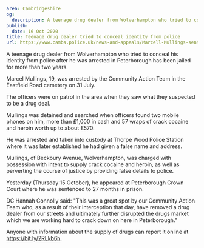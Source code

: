 ```yaml
area: Cambridgeshire
og:
  description: A teenage drug dealer from Wolverhampton who tried to conceal his identity from police after he was arrested in Peterborough has been XXXX.
publish:
  date: 16 Oct 2020
title: Teenage drug dealer tried to conceal identity from police
url: https://www.cambs.police.uk/news-and-appeals/Marcell-Mullings-sentencing
```

A teenage drug dealer from Wolverhampton who tried to conceal his identity from police after he was arrested in Peterborough has been jailed for more than two years.

Marcel Mullings, 19, was arrested by the Community Action Team in the Eastfield Road cemetery on 31 July.

The officers were on patrol in the area when they saw what they suspected to be a drug deal.

Mullings was detained and searched when officers found two mobile phones on him, more than £1,000 in cash and 57 wraps of crack cocaine and heroin worth up to about £570.

He was arrested and taken into custody at Thorpe Wood Police Station where it was later established he had given a false name and address.

Mullings, of Beckbury Avenue, Wolverhampton, was charged with possession with intent to supply crack cocaine and heroin, as well as perverting the course of justice by providing false details to police.

Yesterday (Thursday 15 October), he appeared at Peterborough Crown Court where he was sentenced to 27 months in prison.

DC Hannah Connolly said: "This was a great spot by our Community Action Team who, as a result of their interception that day, have removed a drug dealer from our streets and ultimately further disrupted the drugs market which we are working hard to crack down on here in Peterborough."

Anyone with information about the supply of drugs can report it online at https://bit.ly/2RLkb6h.

